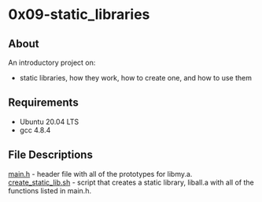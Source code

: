 # 0x09-static_libraries

## About
An introductory project on:

+ static libraries, how they work, how to create one, and how to use them

## Requirements

+ Ubuntu 20.04 LTS
+ gcc 4.8.4

## File Descriptions
[main.h](https://github.com/KelvenBango/alx-low_level_programming/blob/master/0x09-static_libraries/main.h) - header file with all of the prototypes for libmy.a.
[create_static_lib.sh](https://github.com/KelvenBango/alx-low_level_programming/blob/master/0x09-static_libraries/create_static_lib.sh) - script that creates a static library, liball.a with all of the functions listed in main.h.
